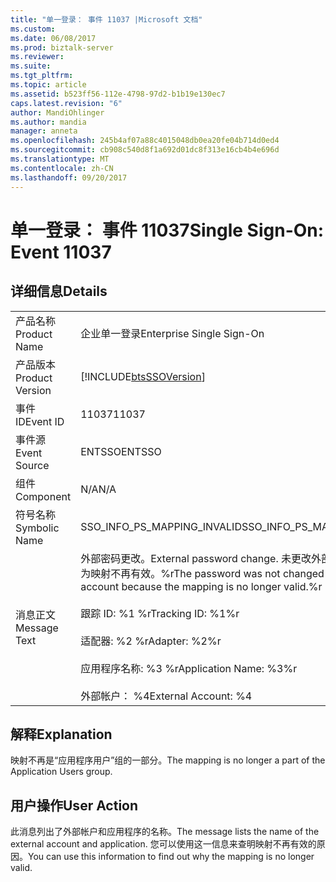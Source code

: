 ```yaml
---
title: "单一登录： 事件 11037 |Microsoft 文档"
ms.custom: 
ms.date: 06/08/2017
ms.prod: biztalk-server
ms.reviewer: 
ms.suite: 
ms.tgt_pltfrm: 
ms.topic: article
ms.assetid: b523ff56-112e-4798-97d2-b1b19e130ec7
caps.latest.revision: "6"
author: MandiOhlinger
ms.author: mandia
manager: anneta
ms.openlocfilehash: 245b4af07a88c4015048db0ea20fe04b714d0ed4
ms.sourcegitcommit: cb908c540d8f1a692d01dc8f313e16cb4b4e696d
ms.translationtype: MT
ms.contentlocale: zh-CN
ms.lasthandoff: 09/20/2017
---
```

# <a name="single-sign-on-event-11037"></a><span data-ttu-id="4df28-102">单一登录： 事件 11037</span><span class="sxs-lookup"><span data-stu-id="4df28-102">Single Sign-On: Event 11037</span></span>
## <a name="details"></a><span data-ttu-id="4df28-103">详细信息</span><span class="sxs-lookup"><span data-stu-id="4df28-103">Details</span></span>  
  
|||  
|-|-|  
|<span data-ttu-id="4df28-104">产品名称</span><span class="sxs-lookup"><span data-stu-id="4df28-104">Product Name</span></span>|<span data-ttu-id="4df28-105">企业单一登录</span><span class="sxs-lookup"><span data-stu-id="4df28-105">Enterprise Single Sign-On</span></span>|  
|<span data-ttu-id="4df28-106">产品版本</span><span class="sxs-lookup"><span data-stu-id="4df28-106">Product Version</span></span>|[!INCLUDE[btsSSOVersion](../includes/btsssoversion-md.md)]|  
|<span data-ttu-id="4df28-107">事件 ID</span><span class="sxs-lookup"><span data-stu-id="4df28-107">Event ID</span></span>|<span data-ttu-id="4df28-108">11037</span><span class="sxs-lookup"><span data-stu-id="4df28-108">11037</span></span>|  
|<span data-ttu-id="4df28-109">事件源</span><span class="sxs-lookup"><span data-stu-id="4df28-109">Event Source</span></span>|<span data-ttu-id="4df28-110">ENTSSO</span><span class="sxs-lookup"><span data-stu-id="4df28-110">ENTSSO</span></span>|  
|<span data-ttu-id="4df28-111">组件</span><span class="sxs-lookup"><span data-stu-id="4df28-111">Component</span></span>|<span data-ttu-id="4df28-112">N/A</span><span class="sxs-lookup"><span data-stu-id="4df28-112">N/A</span></span>|  
|<span data-ttu-id="4df28-113">符号名称</span><span class="sxs-lookup"><span data-stu-id="4df28-113">Symbolic Name</span></span>|<span data-ttu-id="4df28-114">SSO_INFO_PS_MAPPING_INVALID</span><span class="sxs-lookup"><span data-stu-id="4df28-114">SSO_INFO_PS_MAPPING_INVALID</span></span>|  
|<span data-ttu-id="4df28-115">消息正文</span><span class="sxs-lookup"><span data-stu-id="4df28-115">Message Text</span></span>|<span data-ttu-id="4df28-116">外部密码更改。</span><span class="sxs-lookup"><span data-stu-id="4df28-116">External password change.</span></span> <span data-ttu-id="4df28-117">未更改外部帐户的密码，因为映射不再有效。%r</span><span class="sxs-lookup"><span data-stu-id="4df28-117">The password was not changed for the external account because the mapping is no longer valid.%r</span></span><br /><br /> <span data-ttu-id="4df28-118">跟踪 ID: %1 %r</span><span class="sxs-lookup"><span data-stu-id="4df28-118">Tracking ID: %1%r</span></span><br /><br /> <span data-ttu-id="4df28-119">适配器: %2 %r</span><span class="sxs-lookup"><span data-stu-id="4df28-119">Adapter: %2%r</span></span><br /><br /> <span data-ttu-id="4df28-120">应用程序名称: %3 %r</span><span class="sxs-lookup"><span data-stu-id="4df28-120">Application Name: %3%r</span></span><br /><br /> <span data-ttu-id="4df28-121">外部帐户： %4</span><span class="sxs-lookup"><span data-stu-id="4df28-121">External Account: %4</span></span>|  
  
## <a name="explanation"></a><span data-ttu-id="4df28-122">解释</span><span class="sxs-lookup"><span data-stu-id="4df28-122">Explanation</span></span>  
 <span data-ttu-id="4df28-123">映射不再是“应用程序用户”组的一部分。</span><span class="sxs-lookup"><span data-stu-id="4df28-123">The mapping is no longer a part of the Application Users group.</span></span>  
  
## <a name="user-action"></a><span data-ttu-id="4df28-124">用户操作</span><span class="sxs-lookup"><span data-stu-id="4df28-124">User Action</span></span>  
 <span data-ttu-id="4df28-125">此消息列出了外部帐户和应用程序的名称。</span><span class="sxs-lookup"><span data-stu-id="4df28-125">The message lists the name of the external account and application.</span></span> <span data-ttu-id="4df28-126">您可以使用这一信息来查明映射不再有效的原因。</span><span class="sxs-lookup"><span data-stu-id="4df28-126">You can use this information to find out why the mapping is no longer valid.</span></span>